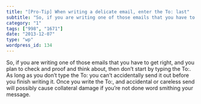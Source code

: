 ```yaml
---
title: "[Pro-Tip] When writing a delicate email, enter the To: last"
subtitle: "So, if you are writing one of those emails that you have to get right, and you plan to check and pro..."
category: "1"
tags: ["998", "1671"]
date: "2013-12-07"
type: "wp"
wordpress_id: 134
---
```

So, if you are writing one of those emails that you have to get right, and you plan to check and proof and think about, then don’t start by typing the To:. As long as you don’t type the To: you can’t accidentally send it out before you finish writing it. Once you write the To:, and accidental or careless send will possibly cause collateral damage if you’re not done word smithing your message.